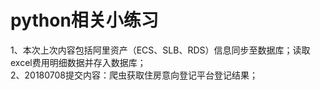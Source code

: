 # python相关小练习

1、本次上次内容包括阿里资产（ECS、SLB、RDS）信息同步至数据库；读取excel费用明细数据并存入数据库；<br/>
2、20180708提交内容：爬虫获取住房意向登记平台登记结果；
